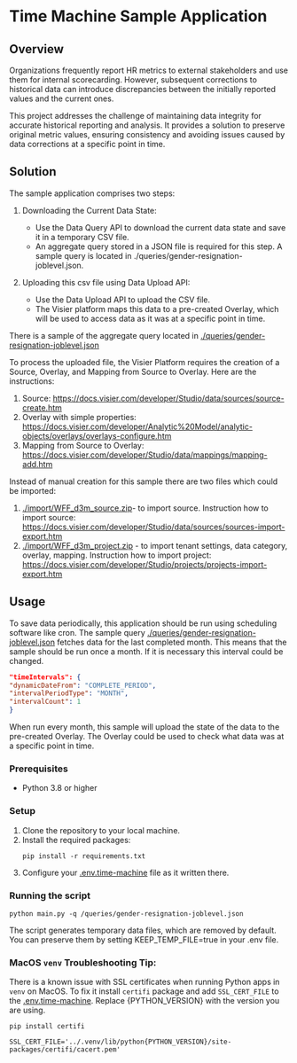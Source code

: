 # Time Machine Sample Application

## Overview

Organizations frequently report HR metrics to external stakeholders and use them for internal scorecarding.
However, subsequent corrections to historical data can introduce discrepancies between the initially reported values and
the current ones.

This project addresses the challenge of maintaining data integrity for accurate historical reporting and analysis.
It provides a solution to preserve original metric values, ensuring consistency and avoiding issues caused
by data corrections at a specific point in time.

## Solution

The sample application comprises two steps:

1. Downloading the Current Data State:
    - Use the Data Query API to download the current data state and save it in a temporary CSV file.
    - An aggregate query stored in a JSON file is required for this step. A sample query is located in
      ./queries/gender-resignation-joblevel.json.

2. Uploading this csv file using Data Upload API:
    - Use the Data Upload API to upload the CSV file.
    - The Visier platform maps this data to a pre-created Overlay, which will be used to access data as it was at a
      specific point in time.

There is a sample of the aggregate query located
in [./queries/gender-resignation-joblevel.json](queries%2Fgender-resignation-joblevel.json)

To process the uploaded file, the Visier Platform requires the creation of a Source, Overlay, and Mapping from Source to
Overlay.
Here are the instructions:

1. Source: https://docs.visier.com/developer/Studio/data/sources/source-create.htm
2. Overlay with simple properties:
   https://docs.visier.com/developer/Analytic%20Model/analytic-objects/overlays/overlays-configure.htm
3. Mapping from Source to Overlay: https://docs.visier.com/developer/Studio/data/mappings/mapping-add.htm

Instead of manual creation for this sample there are two files which could be imported:

1. [./import/WFF_d3m_source.zip](import%2FWFF_d3m_source.zip)- to import source.
   Instruction how to import source: https://docs.visier.com/developer/Studio/data/sources/sources-import-export.htm
2. [./import/WFF_d3m_project.zip](import%2FWFF_d3m_project.zip) - to import tenant settings, data category, overlay,
   mapping.
   Instruction how to import project: https://docs.visier.com/developer/Studio/projects/projects-import-export.htm

## Usage

To save data periodically, this application should be run using scheduling software like cron.
The sample query
[./queries/gender-resignation-joblevel.json](queries%2Fgender-resignation-joblevel.json) fetches data for the last
completed month.
This means that the sample should be run once a month. If it is necessary this interval could be changed.

```json
"timeIntervals": {
"dynamicDateFrom": "COMPLETE_PERIOD",
"intervalPeriodType": "MONTH",
"intervalCount": 1
}
```

When run every month, this sample will upload the state of the data to the pre-created Overlay.
The Overlay could be used to check what data was at a specific point in time.

### Prerequisites

- Python 3.8 or higher

### Setup

1. Clone the repository to your local machine.
2. Install the required packages:
   ```shell
   pip install -r requirements.txt
   ```
3. Configure your [.env.time-machine](.env.time-machine) file as it written there.

### Running the script

```python main.py -q /queries/gender-resignation-joblevel.json```

The script generates temporary data files, which are removed by default. You can preserve them by setting
KEEP_TEMP_FILE=true in your .env file.

### MacOS `venv` Troubleshooting Tip:

There is a known issue with SSL certificates when running Python apps in `venv` on MacOS.
To fix it install `certifi` package and add `SSL_CERT_FILE` to the [.env.time-machine](.env.time-machine).
Replace {PYTHON_VERSION} with the version you are using.

```shell
pip install certifi
```

`SSL_CERT_FILE='../.venv/lib/python{PYTHON_VERSION}/site-packages/certifi/cacert.pem'`
